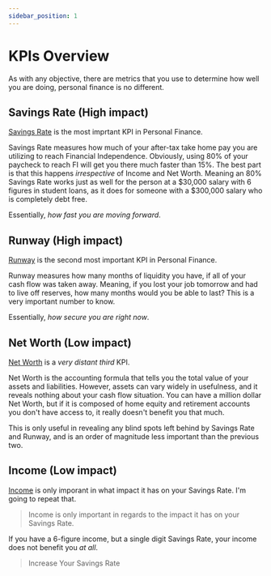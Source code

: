 ```yaml
---
sidebar_position: 1
---
```


# KPIs Overview

As with any objective, there are  metrics that you use to determine how well you are doing, personal finance is no different.

## Savings Rate (High impact)

[Savings Rate](savings-rate.md) is the most imprtant KPI in Personal Finance.

Savings Rate measures how much of your after-tax take home pay you are utilizing to reach Financial Independence. Obviously, using 80% of your paycheck to reach FI will get you there much faster than 15%. The best part is that this happens *irrespective* of Income and Net Worth. Meaning an 80% Savings Rate works just as well for the person at a $30,000 salary with 6 figures in student loans, as it does for someone with a $300,000 salary who is completely debt free. 

Essentially, *how fast you are moving forward*.

## Runway (High impact)

[Runway](runway.md) is the second most important KPI in Personal Finance.

Runway measures how many months of liquidity you have, if all of your cash flow was taken away. Meaning, if you lost your job tomorrow and had to live off reserves, how many months would you be able to last? This is a very important number to know.

Essentially, *how secure you are right now*.

## Net Worth (Low impact)

[Net Worth](net-worth.md) is a *very distant third* KPI.

Net Worth is the accounting formula that tells you the total value of your assets and liabilities. However, assets can vary widely in usefulness, and it reveals nothing about your cash flow situation. You can have a million dollar Net Worth, but if it is composed of home equity and retirement accounts you don't have access to, it really doesn't benefit you that much.

This is only useful in revealing any blind spots left behind by Savings Rate and Runway, and is an order of magnitude less important than the previous two.

## Income (Low impact)

[Income](income.md) is only imporant in what impact it has on your Savings Rate. I'm going to repeat that. 

>Income is only important in regards to the impact it has on your Savings Rate. 

If you have a 6-figure income, but a single digit Savings Rate, your income does not benefit you *at all*.

>Increase Your Savings Rate